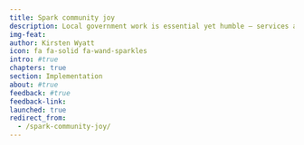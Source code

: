 ```yaml
---
title: Spark community joy
description: Local government work is essential yet humble — services are used constantly, yet recognized rarely. Showcasing and celebrating local government services builds a foundation of community pride and creates a culture of service and professionalism.
img-feat: 
author: Kirsten Wyatt
icon: fa fa-solid fa-wand-sparkles
intro: #true
chapters: true
section: Implementation
about: #true
feedback: #true
feedback-link: 
launched: true
redirect_from:
  - /spark-community-joy/
---
```


